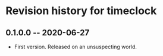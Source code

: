 # Revision history for timeclock

## 0.1.0.0 -- 2020-06-27

* First version. Released on an unsuspecting world.
